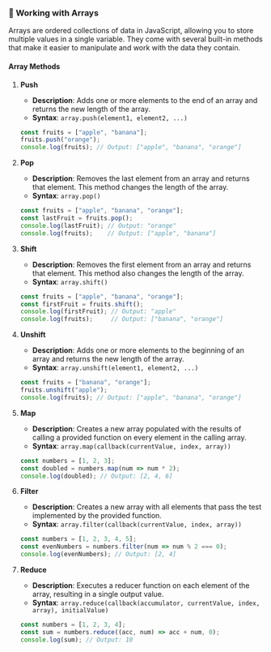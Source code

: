 ### 🔑 Working with Arrays

Arrays are ordered collections of data in JavaScript, allowing you to store multiple values in a single variable. They come with several built-in methods that make it easier to manipulate and work with the data they contain.

#### **Array Methods**

1. **Push**
   - **Description**: Adds one or more elements to the end of an array and returns the new length of the array.
   - **Syntax**: `array.push(element1, element2, ...)`
   ```javascript
   const fruits = ["apple", "banana"];
   fruits.push("orange");
   console.log(fruits); // Output: ["apple", "banana", "orange"]
   ```

2. **Pop**
   - **Description**: Removes the last element from an array and returns that element. This method changes the length of the array.
   - **Syntax**: `array.pop()`
   ```javascript
   const fruits = ["apple", "banana", "orange"];
   const lastFruit = fruits.pop();
   console.log(lastFruit); // Output: "orange"
   console.log(fruits);    // Output: ["apple", "banana"]
   ```

3. **Shift**
   - **Description**: Removes the first element from an array and returns that element. This method also changes the length of the array.
   - **Syntax**: `array.shift()`
   ```javascript
   const fruits = ["apple", "banana", "orange"];
   const firstFruit = fruits.shift();
   console.log(firstFruit); // Output: "apple"
   console.log(fruits);     // Output: ["banana", "orange"]
   ```

4. **Unshift**
   - **Description**: Adds one or more elements to the beginning of an array and returns the new length of the array.
   - **Syntax**: `array.unshift(element1, element2, ...)`
   ```javascript
   const fruits = ["banana", "orange"];
   fruits.unshift("apple");
   console.log(fruits); // Output: ["apple", "banana", "orange"]
   ```

5. **Map**
   - **Description**: Creates a new array populated with the results of calling a provided function on every element in the calling array.
   - **Syntax**: `array.map(callback(currentValue, index, array))`
   ```javascript
   const numbers = [1, 2, 3];
   const doubled = numbers.map(num => num * 2);
   console.log(doubled); // Output: [2, 4, 6]
   ```

6. **Filter**
   - **Description**: Creates a new array with all elements that pass the test implemented by the provided function.
   - **Syntax**: `array.filter(callback(currentValue, index, array))`
   ```javascript
   const numbers = [1, 2, 3, 4, 5];
   const evenNumbers = numbers.filter(num => num % 2 === 0);
   console.log(evenNumbers); // Output: [2, 4]
   ```

7. **Reduce**
   - **Description**: Executes a reducer function on each element of the array, resulting in a single output value.
   - **Syntax**: `array.reduce(callback(accumulator, currentValue, index, array), initialValue)`
   ```javascript
   const numbers = [1, 2, 3, 4];
   const sum = numbers.reduce((acc, num) => acc + num, 0);
   console.log(sum); // Output: 10
   ```
